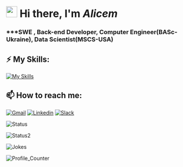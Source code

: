 # <img src="https://raw.githubusercontent.com/iampavangandhi/iampavangandhi/master/gifs/Hi.gif" width="30px"> Hi there, I'm ***Alicem***
### ***SWE , Back-end Developer, Computer Engineer(BASc-Ukraine), Data Scientist(MSCS-USA)
:zap: **My Skills:**
---
[![My Skills](https://skillicons.dev/icons?i=py,django,html,css,bootstrap,git,docker,mongodb,postgres,postman,neovim,mysql,md,regex,selenium,sklearn&theme=light)]()

:mailbox: **How to reach me:**
---

[![Gmail](https://img.shields.io/badge/Gmail-D14836?style=for-the-badge&logo=gmail&logoColor=white&link=mailto:alicemkoyun@gmail.com)](mailto:alicemkoyun@gmail.com)
[![Linkedin](https://img.shields.io/badge/LinkedIn-0077B5?style=for-the-badge&logo=linkedin&logoColor=white&link=https://www.linkedin.com/in/alicemkyn/)](https://www.linkedin.com/in/alicemkyn/)
[![Slack](https://img.shields.io/badge/Slack-4A154B?style=for-the-badge&logo=slack&logoColor=white)](https://slack.com/app_redirect?channel=U039FECSL7R)

![Status]( https://github-readme-stats.vercel.app/api?username=alicemkyn&show_icons=true&bg_color=00000000)


![Status2]( https://github-readme-stats.vercel.app/api/top-langs/?username=alicemkyn&theme=blue-green)

![Jokes]( https://readme-jokes.vercel.app/api)
<div align="left"> 
  
![Profile_Counter]( https://komarev.com/ghpvc/?username=alicemkyn)
</div>
